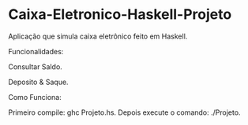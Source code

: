 # Caixa-Eletronico-Haskell-Projeto
Aplicação que simula caixa eletrônico feito em Haskell.

Funcionalidades:

  Consultar Saldo.

  Deposito & Saque.

Como Funciona:

  Primeiro compile: ghc Projeto.hs.
  Depois execute o comando: ./Projeto.
